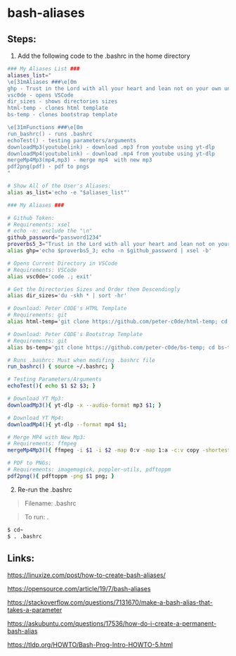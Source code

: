 # bash-aliases

## Steps:

1. Add the following code to the .bashrc in the home directory

```bash
### My Aliases List ###
aliases_list="
\e[31mAliases ###\e[0m
ghp - Trust in the Lord with all your heart and lean not on your own understanding
vsc0de - opens VSCode
dir_sizes - shows directories sizes
html-temp - clones html template
bs-temp - clones bootstrap template

\e[31mFunctions ###\e[0m
run_bashrc() - runs .bashrc
echoTest() - testing parameters/arguments
downloadMp3(youtubelink) - download .mp3 from youtube using yt-dlp
downloadMp4(youtubelink) - download .mp4 from youtube using yt-dlp
mergeMp4Mp3(mp4,mp3) - merge mp4  with new mp3
pdf2png(pdf) - pdf to pngs
"

# Show All of the User's Aliases:
alias as_list='echo -e "$aliases_list"'

### My Aliases ###

# Github Token:
# Requirements: xsel
# echo -n: exclude the "\n"
github_password="password1234"
proverbs5_3="Trust in the Lord with all your heart and lean not on your own understanding."
alias ghp='echo $proverbs5_3; echo -n $github_password | xsel -b'

# Opens Current Directory in VSCode
# Requirements: VSCode
alias vsc0de='code .; exit'

# Get the Directories Sizes and Order them Descendingly
alias dir_sizes='du -skh * | sort -hr'

# Download: Peter CODE's HTML Template
# Requirements: git
alias html-temp='git clone https://github.com/peter-c0de/html-temp; cd html-temp; bash clean.sh; exit'

# Download: Peter CODE's Bootstrap Template
# Requirements: git
alias bs-temp='git clone https://github.com/peter-c0de/bs-temp; cd bs-temp; bash clean.sh; exit' 

# Runs .bashrc: Must when modifing .bashrc file
run_bashrc() { source ~/.bashrc; }

# Testing Parameters/Arguments
echoTest(){ echo $1 $2 $3; }

# Download YT Mp3:
downloadMp3(){ yt-dlp -x --audio-format mp3 $1; }

# Download YT Mp4:
downloadMp4(){ yt-dlp --format mp4 $1; 

# Merge MP4 with New Mp3:
# Requirements: ffmpeg
mergeMp4Mp3(){ ffmpeg -i $1 -i $2 -map 0:v -map 1:a -c:v copy -shortest $3; }

# PDF to PNGs:
# Requirements: imagemagick, poppler-utils, pdftoppm
pdf2png(){ pdftoppm -png $1 png; }
```

2. Re-run the .bashrc
>Filename: .bashrc

>To run: .

```bash
$ cd~
$ . .bashrc
```

## Links:

https://linuxize.com/post/how-to-create-bash-aliases/

https://opensource.com/article/19/7/bash-aliases

https://stackoverflow.com/questions/7131670/make-a-bash-alias-that-takes-a-parameter

https://askubuntu.com/questions/17536/how-do-i-create-a-permanent-bash-alias

https://tldp.org/HOWTO/Bash-Prog-Intro-HOWTO-5.html
